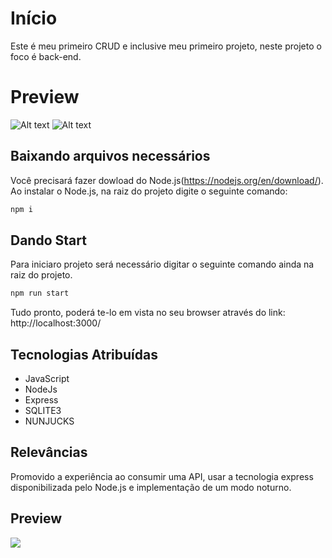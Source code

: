 #   Início

Este é meu primeiro CRUD e inclusive meu primeiro projeto, neste projeto o foco é back-end.

# Preview

![Alt text](/relative/path/to/blob:https://pbs.twimg.com/media/EZ8YfHoXYAA5imi?format=png&name=large?raw=true "Lgin")
![Alt text](/relative/path/to/blob:https://pbs.twimg.com/media/EZ8YfHpXsAUnJgh?format=png&name=large?raw=true "Agenda")

## Baixando arquivos necessários

Você precisará fazer dowload do Node.js(https://nodejs.org/en/download/).
Ao instalar o Node.js, na raiz do projeto digite o seguinte comando:

```bash
npm i
```

## Dando Start

Para iniciaro projeto será necessário digitar o seguinte comando ainda na raiz do projeto.

```python
npm run start
```
Tudo pronto, poderá te-lo em vista no seu browser através do link: http://localhost:3000/

## Tecnologias Atribuídas
- JavaScript
- NodeJs
- Express
- SQLITE3
- NUNJUCKS

## Relevâncias
Promovido a experiência ao consumir uma API, usar a tecnologia express disponibilizada pelo Node.js e implementação de um modo noturno.

## Preview
![](/ecoleta.PNG)
